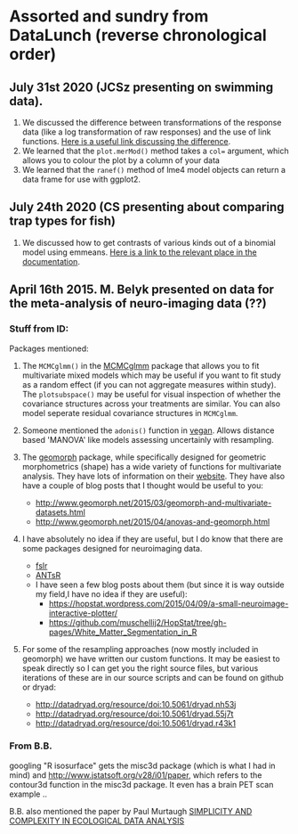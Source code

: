 # Assorted and sundry from DataLunch (reverse chronological order)

## July 31st 2020 (JCSz presenting on swimming data).

1. We discussed the difference between transformations of the response data (like a log transformation of raw responses) and the use of link functions. [Here is a useful link discussing the difference](https://www.theanalysisfactor.com/the-difference-between-link-functions-and-data-transformations/).
2. We learned that the `plot.merMod()` method takes a `col=` argument, which allows you to colour the plot by a column of your data
3. We learned that the `ranef()` method of lme4 model objects can return a data frame for use with ggplot2.

## July 24th 2020 (CS presenting about comparing trap types for fish)

1. We discussed how to get contrasts of various kinds out of a binomial model using emmeans. [Here is a link to the relevant place in the documentation](https://cran.r-project.org/web/packages/emmeans/vignettes/interactions.html#contrasts).

## April 16th 2015. M. Belyk presented on data for the meta-analysis of neuro-imaging data (??)

### Stuff from ID:
 
Packages mentioned:

1. The `MCMCglmm()` in the [MCMCglmm](http://cran.r-project.org/web/packages/MCMCglmm/index.html) package that allows you to fit multivariate mixed models which may be useful if you want to fit study as a random effect (if you can not aggregate measures within study).  The `plotsubspace()` may be useful for visual inspection of whether the covariance structures across your treatments are similar. You can also model seperate residual covariance structures in `MCMCglmm`.
2. Someone mentioned the `adonis()` function in [vegan](http://cran.r-project.org/web/packages/vegan/index.html). Allows distance based 'MANOVA' like models assessing uncertainly with resampling.
3. The [geomorph](http://cran.r-project.org/web/packages/geomorph/index.html) package, while specifically designed for geometric morphometrics (shape) has a wide variety of functions for multivariate analysis. They have lots of information on their [website](http://www.geomorph.net/). They have also have a couple of blog posts that I thought would be useful to you:
    - http://www.geomorph.net/2015/03/geomorph-and-multivariate-datasets.html
    - http://www.geomorph.net/2015/04/anovas-and-geomorph.html
4. I have absolutely no idea if they are useful, but I do know that there are some packages designed for neuroimaging data. 
    - [fslr](http://cran.r-project.org/web/packages/fslr/index.html)
    - [ANTsR](https://github.com/stnava/ANTsR)
    - I have seen a few blog posts about them (but since it is way outside my field,I have no idea if they are useful):
        - https://hopstat.wordpress.com/2015/04/09/a-small-neuroimage-interactive-plotter/
        - https://github.com/muschellij2/HopStat/tree/gh-pages/White_Matter_Segmentation_in_R

5. For some of the resampling approaches (now mostly included in geomorph) we have written our custom functions. It may be easiest to speak directly so I can get you the right source files, but various iterations of these are in our source scripts and can be found on github or dryad:
    - http://datadryad.org/resource/doi:10.5061/dryad.nh53j
    - http://datadryad.org/resource/doi:10.5061/dryad.55j7t
    - http://datadryad.org/resource/doi:10.5061/dryad.r43k1
 
### From B.B.

googling "R isosurface" gets the misc3d package (which is what I had
in mind) and http://www.jstatsoft.org/v28/i01/paper, which refers to the
contour3d function in the misc3d package.  It even has a brain PET scan
example ..

B.B. also mentioned the paper by Paul Murtaugh [SIMPLICITY AND COMPLEXITY IN ECOLOGICAL DATA ANALYSIS](http://www.esajournals.org/doi/abs/10.1890/0012-9658(2007)88%5B56:SACIED%5D2.0.CO;2)
